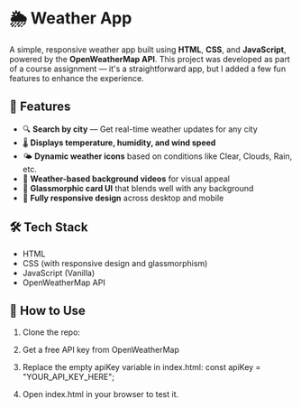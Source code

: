 # 🌦️ Weather App

A simple, responsive weather app built using **HTML**, **CSS**, and **JavaScript**, powered by the **OpenWeatherMap API**. This project was developed as part of a course assignment — it's a straightforward app, but I added a few fun features to enhance the experience.

## 🚀 Features

- 🔍 **Search by city** — Get real-time weather updates for any city
- 🌡️ **Displays temperature, humidity, and wind speed**
- 🌤️ **Dynamic weather icons** based on conditions like Clear, Clouds, Rain, etc.
- 🎥 **Weather-based background videos** for visual appeal
- 🧊 **Glassmorphic card UI** that blends well with any background
- 📱 **Fully responsive design** across desktop and mobile


## 🛠️ Tech Stack

- HTML
- CSS (with responsive design and glassmorphism)
- JavaScript (Vanilla)
- OpenWeatherMap API

## 🔑 How to Use

1. Clone the repo:

2. Get a free API key from OpenWeatherMap

3. Replace the empty apiKey variable in index.html:
     const apiKey = "YOUR_API_KEY_HERE";

4. Open index.html in your browser to test it.

